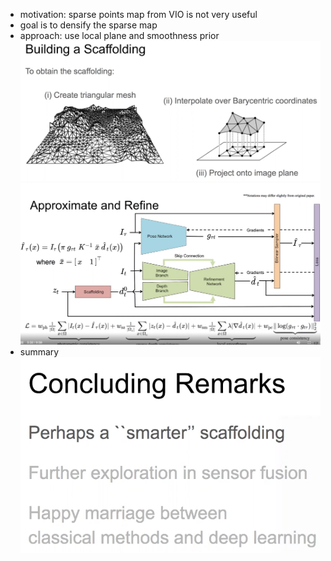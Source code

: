 - motivation: sparse points map from VIO is not very useful
- goal is to densify the sparse map
- approach: use local plane and smoothness prior
![](assets/c20ed169.png)
![](assets/ba3690b5.png)
- summary
![](assets/4f2e1c95.png)
